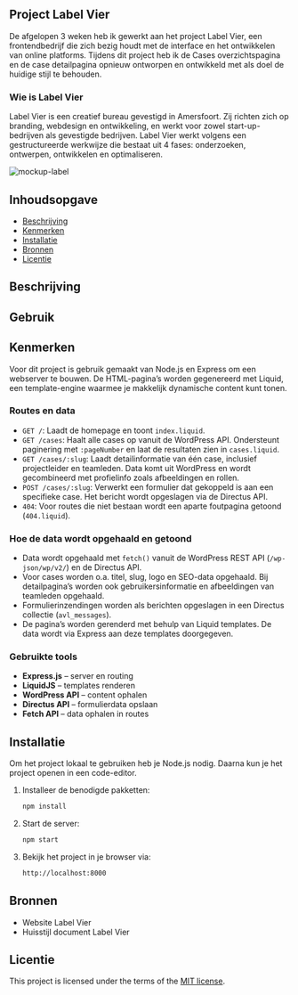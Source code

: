 ## Project Label Vier

De afgelopen 3 weken heb ik gewerkt aan het project Label Vier, een frontendbedrijf die zich bezig houdt met de interface en het ontwikkelen van online platforms. Tijdens dit project heb ik de Cases overzichtspagina en de case detailpagina opnieuw ontworpen en ontwikkeld met als doel de huidige stijl te behouden.

### Wie is Label Vier
Label Vier is een creatief bureau gevestigd in Amersfoort. Zij richten zich op branding, webdesign en ontwikkeling, en werkt voor zowel start-up-bedrijven als gevestigde bedrijven. Label Vier werkt volgens een gestructureerde werkwijze die bestaat uit 4 fases: onderzoeken, ontwerpen, ontwikkelen en optimaliseren.

![mockup-label](https://github.com/user-attachments/assets/b43e3db7-95b2-47f8-b313-be3a6df1bd91)


## Inhoudsopgave

  * [Beschrijving](#beschrijving)
  * [Kenmerken](#kenmerken)
  * [Installatie](#installatie)
  * [Bronnen](#bronnen)
  * [Licentie](#licentie)

## Beschrijving
<!-- Bij Beschrijving staat kort beschreven wat voor project het is en wat je hebt gemaakt -->
<!-- Voeg een mooie poster visual toe 📸 -->
<!-- Voeg een link toe naar Github Pages 🌐-->

## Gebruik
<!-- Bij Gebruik staat de user story, hoe het werkt en wat je er mee kan. -->

## Kenmerken

Voor dit project is gebruik gemaakt van Node.js en Express om een webserver te bouwen. De HTML-pagina’s worden gegenereerd met Liquid, een template-engine waarmee je makkelijk dynamische content kunt tonen.

### Routes en data

- ``GET /``: Laadt de homepage en toont `index.liquid`.
- ``GET /cases``: Haalt alle cases op vanuit de WordPress API. Ondersteunt paginering met `:pageNumber` en laat de resultaten zien in `cases.liquid`.
- ``GET /cases/:slug``: Laadt detailinformatie van één case, inclusief projectleider en teamleden. Data komt uit WordPress en wordt gecombineerd met profielinfo zoals afbeeldingen en rollen.
- ``POST /cases/:slug``: Verwerkt een formulier dat gekoppeld is aan een specifieke case. Het bericht wordt opgeslagen via de Directus API.
- ``404``: Voor routes die niet bestaan wordt een aparte foutpagina getoond (`404.liquid`).

### Hoe de data wordt opgehaald en getoond

- Data wordt opgehaald met `fetch()` vanuit de WordPress REST API (`/wp-json/wp/v2/`) en de Directus API.
- Voor cases worden o.a. titel, slug, logo en SEO-data opgehaald. Bij detailpagina’s worden ook gebruikersinformatie en afbeeldingen van teamleden opgehaald.
- Formulierinzendingen worden als berichten opgeslagen in een Directus collectie (`avl_messages`).
- De pagina’s worden gerenderd met behulp van Liquid templates. De data wordt via Express aan deze templates doorgegeven.

### Gebruikte tools

- **Express.js** – server en routing  
- **LiquidJS** – templates renderen  
- **WordPress API** – content ophalen  
- **Directus API** – formulierdata opslaan  
- **Fetch API** – data ophalen in routes  

## Installatie

Om het project lokaal te gebruiken heb je Node.js nodig. Daarna kun je het project openen in een code-editor.

1. Installeer de benodigde pakketten:
   ```bash
   npm install
2. Start de server:
   ```bash
   npm start
3. Bekijk het project in je browser via:
   ```bash
   http://localhost:8000

## Bronnen
- Website Label Vier
- Huisstijl document Label Vier

## Licentie

This project is licensed under the terms of the [MIT license](./LICENSE).
